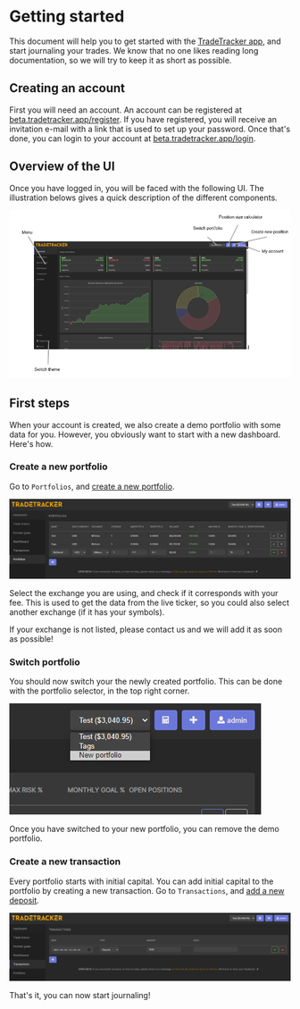 # Getting started

This document will help you to get started with the [TradeTracker app](https://beta.tradetracker.app), and start journaling your trades. We know that no one likes reading long documentation, so we will try to keep it as short as possible.

## Creating an account

First you will need an account. An account can be registered at [beta.tradetracker.app/register](https://beta.tradetracker.app/register). If you have registered, you will receive an invitation e-mail with a link that is used to set up your password. Once that's done, you can login to your account at [beta.tradetracker.app/login](https://beta.tradetracker.app/login).

## Overview of the UI

Once you have logged in, you will be faced with the following UI. The illustration belows gives a quick description of the different components.

![UI](ui.png)

## First steps

When your account is created, we also create a demo portfolio with some data for you. However, you obviously want to start with a new dashboard. Here's how.

### Create a new portfolio

Go to `Portfolios`, and [create a new portfolio](https://beta.tradetracker.app/portfolios#new).

![Portfolio](portfolios.PNG)

Select the exchange you are using, and check if it corresponds with your fee. This is used to get the data from the live ticker, so you could also select another exchange (if it has your symbols).

If your exchange is not listed, please contact us and we will add it as soon as possible!

### Switch portfolio

You should now switch your the newly created portfolio. This can be done with the portfolio selector, in the top right corner.

![Switch portfolio](switch.png)

Once you have switched to your new portfolio, you can remove the demo portfolio.

### Create a new transaction

Every portfolio starts with initial capital. You can add initial capital to the portfolio by creating a new transaction. Go to `Transactions`, and [add a new deposit](https://beta.tradetracker.app/transactions#new).

![Transaction](transaction.PNG)

That's it, you can now start journaling!

